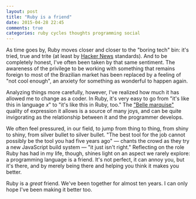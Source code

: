 ```yaml
---
layout: post
title: "Ruby is a friend"
date: 2015-04-28 22:45
comments: true
categories: ruby cycles thoughts programming social
---
```


As time goes by, Ruby moves closer and closer to the "boring tech" bin: it's tried, true and trite (at least by [Hacker News][hn] standards). And to be completely honest, I've often been taken by that same sentiment. The awareness of the privilege to be working with something that remains foreign to most of the Brazilian market has been replaced by a feeling of "not cool enough", an anxiety for something as wonderful to happen again.

Analyzing things more carefully, however, I've realized how much it has allowed me to change as a coder. In Ruby, it's very easy to go from "it's like this in language _x_" to "it's like this in Ruby, too." The ["Belle marquise"][bellem] quality of expression it allows is a source of many joys, and can be quite invigorating as the relationship between it and the programmer develops.

We often feel pressured, in our field, to jump from thing to thing, from shiny to shiny, from silver bullet to silver bullet. "The best tool for the job cannot possibly be the tool you had five years ago" &mdash; chants the crowd as they try a new JavaScript build system &mdash; "it just isn't right." Reflecting on the role Ruby has had in my life, though, shines light on an aspect we rarely explore: a programming language is a friend. It's not perfect, it can annoy you, but it's there, and by merely being there and helping you think it makes you better.

Ruby is a _great_ friend. We've been together for almost ten years. I can only hope I've been making it better too.

[hn]: http://news.ycombinator.com
[bellem]: http://en.wikipedia.org/wiki/Moli%C3%A8re
